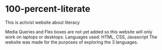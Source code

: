# 100-percent-literate
This is activist website about literacy

Media Queries and Flex boxes are not yet added so this website will only work on laptops or desktops.
Languages used: HTML, CSS, Javascript
The website was made for the purposes of exploring the 3 languages.
